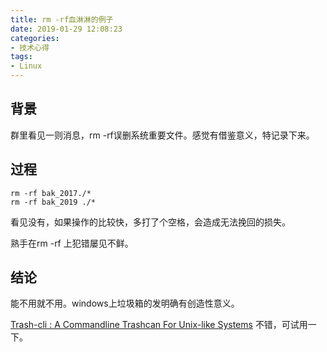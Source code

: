 ```yaml
---
title: rm -rf血淋淋的例子
date: 2019-01-29 12:08:23
categories: 
- 技术心得
tags: 
- Linux
---
```


## 背景
群里看见一则消息，rm -rf误删系统重要文件。感觉有借鉴意义，特记录下来。

## 过程
```
rm -rf bak_2017./*
rm -rf bak_2019 ./*
```

看见没有，如果操作的比较快，多打了个空格，会造成无法挽回的损失。

熟手在rm -rf 上犯错屡见不鲜。

## 结论

能不用就不用。windows上垃圾箱的发明确有创造性意义。

[Trash-cli : A Commandline Trashcan For Unix-like Systems](https://www.ostechnix.com/trash-cli-command-line-trashcan-unix-like-systems/) 不错，可试用一下。

